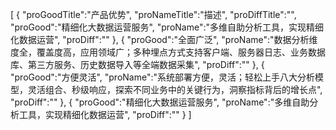 [
	{
		"proGoodTitle":"产品优势",
		"proNameTitle":"描述",
		"proDiffTitle":"",
		"proGood":"精细化大数据运营服务",
		"proName":"多维自助分析工具，实现精细化数据运营",
		"proDiff":""
	},
	{
		"proGood":"全面广泛",
		"proName":"数据分析维度全，覆盖度高，应用领域广；多种埋点方式支持客户端、服务器日志、业务数据库、第三方服务、历史数据导入等全端数据采集",
		"proDiff":""
	},
	{
		"proGood":"方便灵活",
		"proName":"系统部署方便，灵活；轻松上手八大分析模型，灵活组合、秒级响应，探索不同业务中的关键行为，洞察指标背后的增长点",
		"proDiff":""
	},
	{
		"proGood":"精细化大数据运营服务",
		"proName":"多维自助分析工具，实现精细化数据运营",
		"proDiff":""
	}
]
